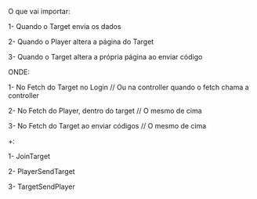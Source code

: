 O que vai importar:

1- Quando o Target envia os dados

2- Quando o Player altera a página do Target

3- Quando o Target altera a própria página ao enviar código

ONDE:

1- No Fetch do Target no Login // Ou na controller quando o fetch chama a controller

2- No Fetch do Player, dentro do target // O mesmo de cima

3- No Fetch do Target ao enviar códigos // O mesmo de cima

+:

1- JoinTarget

2- PlayerSendTarget

3- TargetSendPlayer
